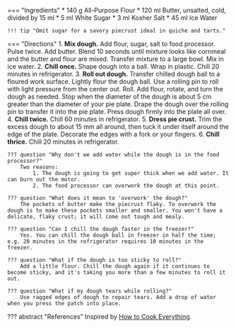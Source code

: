 === "Ingredients"
    * 140 g All-Purpose Flour
    * 120 ml Butter, unsalted, cold, divided by 15 ml
    * 5 ml White Sugar
    * 3 ml Kosher Salt
    * 45 ml Ice Water

    !!! tip "Omit sugar for a savory piecrust ideal in quiche and tarts."

=== "Directions"
    1. **Mix dough.** Add flour, sugar, salt to food processor. Pulse twice. Add butter. Blend 10 seconds until mixture looks like cornmeal and the butter and flour are mixed. Transfer mixture to a large bowl. Mix in ice water.
    2. **Chill once.** Shape dough into a ball. Wrap in plastic. Chill 20 minutes in refrigerator.
    3. **Roll out dough.** Transfer chilled dough ball to a floured work surface. Lightly flour the dough ball. Use a rolling pin to roll with light pressure from the center out. Roll. Add flour, rotate, and turn the dough as needed. Stop when the diameter of the dough is about 5 cm greater than the diameter of your pie plate. Drape the dough over the rolling pin to transfer it into the pie plate. Press dough firmly into the plate all over.
    4. **Chill twice.** Chill 60 minutes in refrigerator.
    5. **Dress pie crust.** Trim the excess dough to about 15 mm all around, then tuck it under itself around the edge of the plate. Decorate the edges with a fork or your fingers.
    6. **Chill thrice.** Chill 20 minutes in refrigerator.

    ??? question "Why don't we add water while the dough is in the food processor?"
        Two reasons:
            1. The dough is going to get super thick when we add water. It can burn out the motor.
            2. The food processor can overwork the dough at this point.

    ??? question "What does it mean to 'overwork' the dough?"
        The pockets of butter make the piecrust flaky. To overwork the dough is to make these pockets smaller and smaller. You won't have a delicate, flaky crust; it will come out tough and mealy.

    ??? question "Can I chill the dough faster in the freezer?"
        Yes. You can chill the dough ball in freezer in half the time; e.g. 20 minutes in the refrigerator requires 10 minutes in the freezer.

    ??? question "What if the dough is too sticky to roll?"
        Add a little flour. Chill the dough again if it continues to become sticky, and it's taking you more than a few minutes to roll it out.

    ??? question "What if my dough tears while rolling?"
        Use ragged edges of dough to repair tears. Add a drop of water when you press the patch into place.

??? abstract "References"
    Inspired by [How to Cook Everything](https://www.amazon.com/How-Cook-Everything-Recipes-Anniversary/dp/0764578650).
